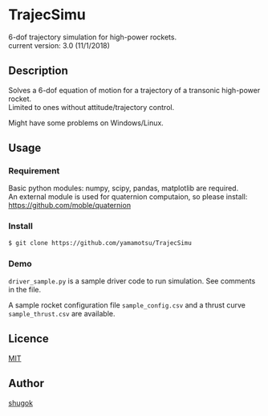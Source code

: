 # TrajecSimu

6-dof trajectory simulation for high-power rockets.  
current version: 3.0 (11/1/2018)

## Description
Solves a 6-dof equation of motion for a trajectory of a transonic high-power rocket.  
Limited to ones without attitude/trajectory control.

Might have some problems on Windows/Linux.

## Usage

### Requirement
Basic python modules: numpy, scipy, pandas, matplotlib are required.  
An external module is used for quaternion computaion, so please install: https://github.com/moble/quaternion


### Install

```sh
$ git clone https://github.com/yamamotsu/TrajecSimu
```

### Demo
`driver_sample.py` is a sample driver code to run simulation. See comments in the file.  

A sample rocket configuration file `sample_config.csv` and a thrust curve `sample_thrust.csv` are available.

## Licence

[MIT](https://github.com/tcnksm/tool/blob/master/LICENCE)

## Author

[shugok](https://github.com/shugok)
